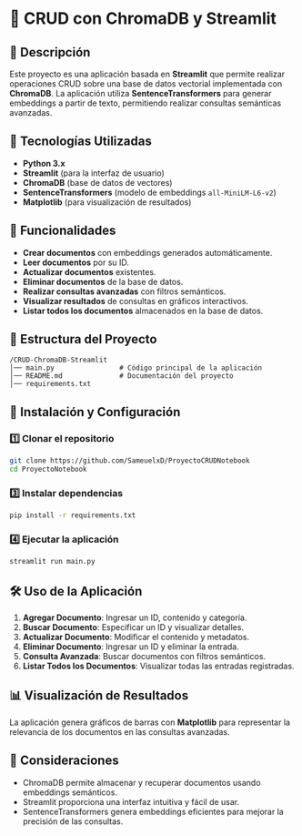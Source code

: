 # 📄 CRUD con ChromaDB y Streamlit

## 📌 Descripción
Este proyecto es una aplicación basada en **Streamlit** que permite realizar operaciones CRUD sobre una base de datos vectorial implementada con **ChromaDB**. La aplicación utiliza **SentenceTransformers** para generar embeddings a partir de texto, permitiendo realizar consultas semánticas avanzadas.

## 🚀 Tecnologías Utilizadas
- **Python 3.x**
- **Streamlit** (para la interfaz de usuario)
- **ChromaDB** (base de datos de vectores)
- **SentenceTransformers** (modelo de embeddings `all-MiniLM-L6-v2`)
- **Matplotlib** (para visualización de resultados)

## 🎯 Funcionalidades
- **Crear documentos** con embeddings generados automáticamente.
- **Leer documentos** por su ID.
- **Actualizar documentos** existentes.
- **Eliminar documentos** de la base de datos.
- **Realizar consultas avanzadas** con filtros semánticos.
- **Visualizar resultados** de consultas en gráficos interactivos.
- **Listar todos los documentos** almacenados en la base de datos.

## 📁 Estructura del Proyecto
```
/CRUD-ChromaDB-Streamlit
│── main.py                # Código principal de la aplicación
│── README.md              # Documentación del proyecto
│── requirements.txt
```

## 📖 Instalación y Configuración
### 1️⃣ Clonar el repositorio
```sh
git clone https://github.com/SameuelxD/ProyectoCRUDNotebook
cd ProyectoNotebook
```


### 3️⃣ Instalar dependencias
```sh
pip install -r requirements.txt
```

### 4️⃣ Ejecutar la aplicación
```sh
streamlit run main.py
```

## 🛠️ Uso de la Aplicación
1. **Agregar Documento**: Ingresar un ID, contenido y categoría.
2. **Buscar Documento**: Especificar un ID y visualizar detalles.
3. **Actualizar Documento**: Modificar el contenido y metadatos.
4. **Eliminar Documento**: Ingresar un ID y eliminar la entrada.
5. **Consulta Avanzada**: Buscar documentos con filtros semánticos.
6. **Listar Todos los Documentos**: Visualizar todas las entradas registradas.

## 📊 Visualización de Resultados
La aplicación genera gráficos de barras con **Matplotlib** para representar la relevancia de los documentos en las consultas avanzadas.

## 📌 Consideraciones
- ChromaDB permite almacenar y recuperar documentos usando embeddings semánticos.
- Streamlit proporciona una interfaz intuitiva y fácil de usar.
- SentenceTransformers genera embeddings eficientes para mejorar la precisión de las consultas.

